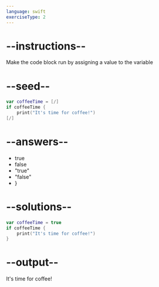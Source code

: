```yaml
---
language: swift
exerciseType: 2
---
```


# --instructions--

Make the code block run by assigning a value to the variable

# --seed--

```swift
var coffeeTime = [/]
if coffeeTime {
    print("It's time for coffee!")
[/]
```

# --answers--

- true
- false
- "true"
- "false"
- }

# --solutions--

```swift
var coffeeTime = true
if coffeeTime {
    print("It's time for coffee!")
}
```

# --output--

It's time for coffee!
